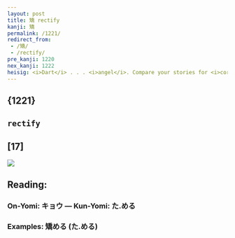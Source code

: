 ```yaml
---
layout: post
title: 矯 rectify
kanji: 矯
permalink: /1221/
redirect_from:
 - /矯/
 - /rectify/
pre_kanji: 1220
nex_kanji: 1222
heisig: <i>Dart</i> . . . <i>angel</i>. Compare your stories for <i>correct</i> (Frame 405), <i>revise</i> (Frame 362), and <i>reformation</i> (Frame 567).
---
```


## {1221}

## `rectify`

## [17]

<div class="stroke"><img src="E79FAF.png" /></div>

## Reading:

### On-Yomi: キョウ &mdash; Kun-Yomi: た.める

### Examples: 矯める (た.める)
